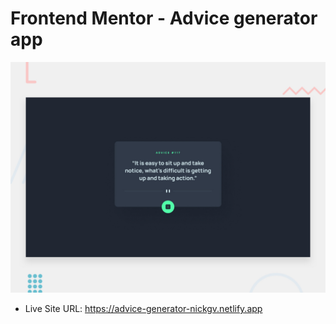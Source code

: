 # Frontend Mentor - Advice generator app

![Design preview for the Advice generator app coding challenge](./design/desktop-preview.jpg)

- Live Site URL: https://advice-generator-nickgv.netlify.app